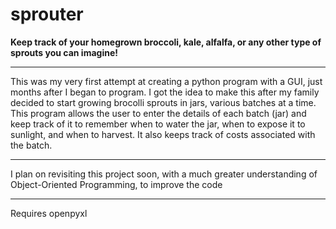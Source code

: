 # sprouter
**Keep track of your homegrown broccoli, kale, alfalfa, or any other type of sprouts you can imagine!**

--------
This was my very first attempt at creating a python program with a GUI, just months after I began to program. I got the idea to make this after my family decided
to start growing brocolli sprouts in jars, various batches at a time. This program allows the user to enter the details of each batch (jar) and keep track of it to remember when to water the jar, when to expose it to sunlight, and when to harvest. It also keeps track of costs associated with the batch.

--------

I plan on revisiting this project soon, with a much greater understanding of Object-Oriented Programming, to improve the code

--------

Requires openpyxl

